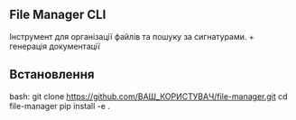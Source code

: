 ## File Manager CLI

Інструмент для організації файлів та пошуку за сигнатурами. + генерація документації

## Встановлення
bash:
git clone https://github.com/ВАШ_КОРИСТУВАЧ/file-manager.git
cd file-manager
pip install -e .
